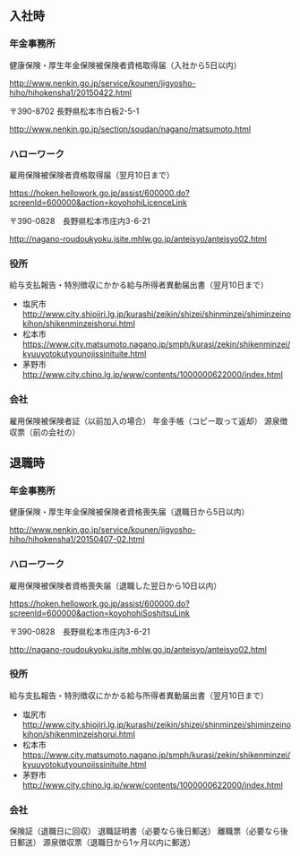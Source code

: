 
## 入社時

### 年金事務所
健康保険・厚生年金保険被保険者資格取得届（入社から5日以内）

http://www.nenkin.go.jp/service/kounen/jigyosho-hiho/hihokensha1/20150422.html

〒390-8702 長野県松本市白板2-5-1

http://www.nenkin.go.jp/section/soudan/nagano/matsumoto.html

### ハローワーク
雇用保険被保険者資格取得届（翌月10日まで）

https://hoken.hellowork.go.jp/assist/600000.do?screenId=600000&action=koyohohiLicenceLink

〒390-0828　長野県松本市庄内3-6-21

http://nagano-roudoukyoku.jsite.mhlw.go.jp/anteisyo/anteisyo02.html

### 役所
給与支払報告・特別徴収にかかる給与所得者異動届出書（翌月10日まで）

- 塩尻市 http://www.city.shiojiri.lg.jp/kurashi/zeikin/shizei/shinminzei/shiminzeinokihon/shikenminzeishorui.html
- 松本市 https://www.city.matsumoto.nagano.jp/smph/kurasi/zekin/shikenminzei/kyuuyotokutyounojissinituite.html
- 茅野市 http://www.city.chino.lg.jp/www/contents/1000000622000/index.html

### 会社
雇用保険被保険者証（以前加入の場合）
年金手帳（コピー取って返却）
源泉徴収票（前の会社の）

## 退職時

### 年金事務所
健康保険・厚生年金保険被保険者資格喪失届（退職日から5日以内）

http://www.nenkin.go.jp/service/kounen/jigyosho-hiho/hihokensha1/20150407-02.html

### ハローワーク
雇用保険被保険者資格喪失届（退職した翌日から10日以内）

https://hoken.hellowork.go.jp/assist/600000.do?screenId=600000&action=koyohohiSoshitsuLink

〒390-0828　長野県松本市庄内3-6-21

http://nagano-roudoukyoku.jsite.mhlw.go.jp/anteisyo/anteisyo02.html

### 役所
給与支払報告・特別徴収にかかる給与所得者異動届出書（翌月10日まで）

- 塩尻市 http://www.city.shiojiri.lg.jp/kurashi/zeikin/shizei/shinminzei/shiminzeinokihon/shikenminzeishorui.html
- 松本市 https://www.city.matsumoto.nagano.jp/smph/kurasi/zekin/shikenminzei/kyuuyotokutyounojissinituite.html
- 茅野市 http://www.city.chino.lg.jp/www/contents/1000000622000/index.html

### 会社
保険証（退職日に回収）
退職証明書（必要なら後日郵送）
離職票（必要なら後日郵送）
源泉徴収票（退職日から1ヶ月以内に郵送）
